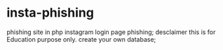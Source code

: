 # insta-phishing
phishing site in php
instagram login page phishing;
desclaimer this is for Education purpose only.
create your own database;
